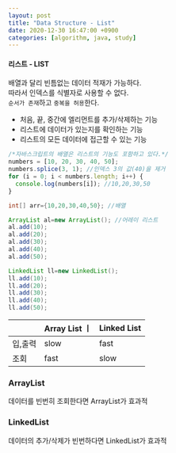 ```yaml
---
layout: post
title: "Data Structure - List"
date: 2020-12-30 16:47:00 +0900
categories: [algorithm, java, study]
---
```


#### 리스트 - LIST

배열과 달리 빈틈없는 데이터 적재가 가능하다. <br>
따라서 인덱스를 식별자로 사용할 수 없다.<br>
`순서가 존재`하고 `중복을 허용`한다.<br>

- 처음, 끝, 중간에 엘리먼트를 추가/삭제하는 기능
- 리스트에 데이터가 있는지를 확인하는 기능
- 리스트의 모든 데이터에 접근할 수 있는 기능

```javascript
/*자바스크립트의 배열은 리스트의 기능도 포함하고 있다.*/
numbers = [10, 20, 30, 40, 50];
numbers.splice(3, 1); //인덱스 3의 값(40)을 제거
for (i = 0; i < numbers.length; i++) {
  console.log(numbers[i]); //10,20,30,50
}
```

```java
int[] arr={10,20,30,40,50}; //배열

ArrayList al=new ArrayList(); //어레이 리스트
al.add(10);
al.add(20);
al.add(30);
al.add(40);
al.add(50);

LinkedList ll=new LinkedList();
ll.add(10);
ll.add(20);
ll.add(30);
ll.add(40);
ll.add(50);
```

|         | Array List ㅣ | Linked List |
| ------- | ------------- | ----------- |
| 입,출력 | slow          | fast        |
| 조회    | fast          | slow        |

### ArrayList

데이터를 빈번히 조회한다면 ArrayList가 효과적

### LinkedList

데이터의 추가/삭제가 빈번하다면 LinkedList가 효과적
